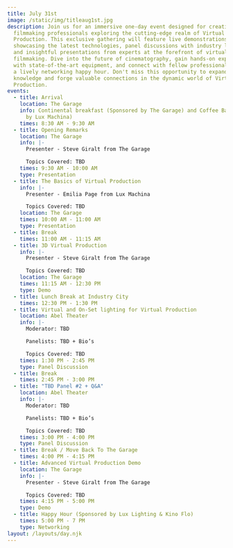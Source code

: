 ```yaml
---
title: July 31st
image: /static/img/titleaug1st.jpg
description: Join us for an immersive one-day event designed for creative
  filmmaking professionals exploring the cutting-edge realm of Virtual
  Production. This exclusive gathering will feature live demonstrations
  showcasing the latest technologies, panel discussions with industry leaders,
  and insightful presentations from experts at the forefront of virtual
  filmmaking. Dive into the future of cinematography, gain hands-on experience
  with state-of-the-art equipment, and connect with fellow professionals during
  a lively networking happy hour. Don't miss this opportunity to expand your
  knowledge and forge valuable connections in the dynamic world of Virtual
  Production.
events:
  - title: Arrival
    location: The Garage
    info: Continental breakfast (Sponsored by The Garage) and Coffee Bar (Sponsored
      by Lux Machina)
    times: 8:30 AM - 9:30 AM
  - title: Opening Remarks
    location: The Garage
    info: |-
      Presenter - Steve Giralt from The Garage

      Topics Covered: TBD
    times: 9:30 AM - 10:00 AM
    type: Presentation
  - title: The Basics of Virtual Production
    info: |-
      Presenter - Emilia Page from Lux Machina

      Topics Covered: TBD
    location: The Garage
    times: 10:00 AM - 11:00 AM
    type: Presentation
  - title: Break
    times: 11:00 AM - 11:15 AM
  - title: 3D Virtual Production
    info: |-
      Presenter - Steve Giralt from The Garage

      Topics Covered: TBD
    location: The Garage
    times: 11:15 AM - 12:30 PM
    type: Demo
  - title: Lunch Break at Industry City
    times: 12:30 PM - 1:30 PM
  - title: Virtual and On-Set lighting for Virtual Production
    location: Abel Theater
    info: |-
      Moderator: TBD

      Panelists: TBD + Bio’s

      Topics Covered: TBD
    times: 1:30 PM - 2:45 PM
    type: Panel Discussion
  - title: Break
    times: 2:45 PM - 3:00 PM
  - title: "TBD Panel #2 + Q&A"
    location: Abel Theater
    info: |-
      Moderator: TBD

      Panelists: TBD + Bio’s

      Topics Covered: TBD
    times: 3:00 PM - 4:00 PM
    type: Panel Discussion
  - title: Break / Move Back To The Garage
    times: 4:00 PM - 4:15 PM
  - title: Advanced Virtual Production Demo
    location: The Garage
    info: |-
      Presenter - Steve Giralt from The Garage

      Topics Covered: TBD
    times: 4:15 PM - 5:00 PM
    type: Demo
  - title: Happy Hour (Sponsored by Lux Lighting & Kino Flo)
    times: 5:00 PM - 7 PM
    type: Networking
layout: /layouts/day.njk
---
```

